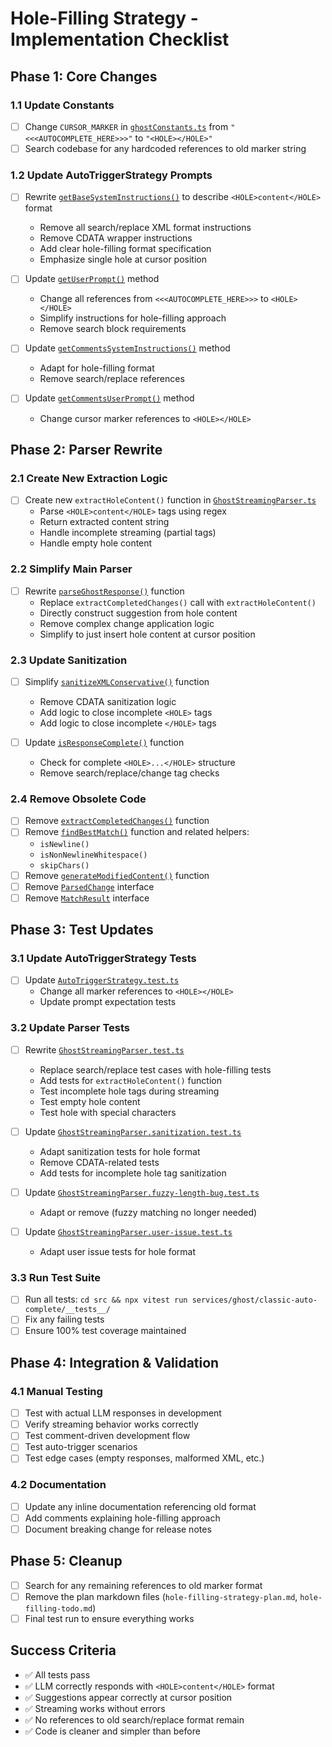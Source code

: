 # Hole-Filling Strategy - Implementation Checklist

## Phase 1: Core Changes

### 1.1 Update Constants

- [ ] Change `CURSOR_MARKER` in [`ghostConstants.ts`](src/services/ghost/classic-auto-complete/ghostConstants.ts:4) from `"<<<AUTOCOMPLETE_HERE>>>"` to `"<HOLE></HOLE>"`
- [ ] Search codebase for any hardcoded references to old marker string

### 1.2 Update AutoTriggerStrategy Prompts

- [ ] Rewrite [`getBaseSystemInstructions()`](src/services/ghost/classic-auto-complete/AutoTriggerStrategy.ts:6) to describe `<HOLE>content</HOLE>` format

    - Remove all search/replace XML format instructions
    - Remove CDATA wrapper instructions
    - Add clear hole-filling format specification
    - Emphasize single hole at cursor position

- [ ] Update [`getUserPrompt()`](src/services/ghost/classic-auto-complete/AutoTriggerStrategy.ts:95) method

    - Change all references from `<<<AUTOCOMPLETE_HERE>>>` to `<HOLE></HOLE>`
    - Simplify instructions for hole-filling approach
    - Remove search block requirements

- [ ] Update [`getCommentsSystemInstructions()`](src/services/ghost/classic-auto-complete/AutoTriggerStrategy.ts:127) method

    - Adapt for hole-filling format
    - Remove search/replace references

- [ ] Update [`getCommentsUserPrompt()`](src/services/ghost/classic-auto-complete/AutoTriggerStrategy.ts:152) method
    - Change cursor marker references to `<HOLE></HOLE>`

## Phase 2: Parser Rewrite

### 2.1 Create New Extraction Logic

- [ ] Create new `extractHoleContent()` function in [`GhostStreamingParser.ts`](src/services/ghost/classic-auto-complete/GhostStreamingParser.ts:1)
    - Parse `<HOLE>content</HOLE>` tags using regex
    - Return extracted content string
    - Handle incomplete streaming (partial tags)
    - Handle empty hole content

### 2.2 Simplify Main Parser

- [ ] Rewrite [`parseGhostResponse()`](src/services/ghost/classic-auto-complete/GhostStreamingParser.ts:216) function
    - Replace `extractCompletedChanges()` call with `extractHoleContent()`
    - Directly construct suggestion from hole content
    - Remove complex change application logic
    - Simplify to just insert hole content at cursor position

### 2.3 Update Sanitization

- [ ] Simplify [`sanitizeXMLConservative()`](src/services/ghost/classic-auto-complete/GhostStreamingParser.ts:23) function

    - Remove CDATA sanitization logic
    - Add logic to close incomplete `<HOLE>` tags
    - Add logic to close incomplete `</HOLE>` tags

- [ ] Update [`isResponseComplete()`](src/services/ghost/classic-auto-complete/GhostStreamingParser.ts:66) function
    - Check for complete `<HOLE>...</HOLE>` structure
    - Remove search/replace/change tag checks

### 2.4 Remove Obsolete Code

- [ ] Remove [`extractCompletedChanges()`](src/services/ghost/classic-auto-complete/GhostStreamingParser.ts:250) function
- [ ] Remove [`findBestMatch()`](src/services/ghost/classic-auto-complete/GhostStreamingParser.ts:84) function and related helpers:
    - `isNewline()`
    - `isNonNewlineWhitespace()`
    - `skipChars()`
- [ ] Remove [`generateModifiedContent()`](src/services/ghost/classic-auto-complete/GhostStreamingParser.ts:263) function
- [ ] Remove [`ParsedChange`](src/services/ghost/classic-auto-complete/GhostStreamingParser.ts:11) interface
- [ ] Remove [`MatchResult`](src/services/ghost/classic-auto-complete/GhostStreamingParser.ts:75) interface

## Phase 3: Test Updates

### 3.1 Update AutoTriggerStrategy Tests

- [ ] Update [`AutoTriggerStrategy.test.ts`](src/services/ghost/classic-auto-complete/__tests__/AutoTriggerStrategy.test.ts:1)
    - Change all marker references to `<HOLE></HOLE>`
    - Update prompt expectation tests

### 3.2 Update Parser Tests

- [ ] Rewrite [`GhostStreamingParser.test.ts`](src/services/ghost/classic-auto-complete/__tests__/GhostStreamingParser.test.ts:1)

    - Replace search/replace test cases with hole-filling tests
    - Add tests for `extractHoleContent()` function
    - Test incomplete hole tags during streaming
    - Test empty hole content
    - Test hole with special characters

- [ ] Update [`GhostStreamingParser.sanitization.test.ts`](src/services/ghost/classic-auto-complete/__tests__/GhostStreamingParser.sanitization.test.ts:1)

    - Adapt sanitization tests for hole format
    - Remove CDATA-related tests
    - Add tests for incomplete hole tag sanitization

- [ ] Update [`GhostStreamingParser.fuzzy-length-bug.test.ts`](src/services/ghost/classic-auto-complete/__tests__/GhostStreamingParser.fuzzy-length-bug.test.ts:1)

    - Adapt or remove (fuzzy matching no longer needed)

- [ ] Update [`GhostStreamingParser.user-issue.test.ts`](src/services/ghost/classic-auto-complete/__tests__/GhostStreamingParser.user-issue.test.ts:1)
    - Adapt user issue tests for hole format

### 3.3 Run Test Suite

- [ ] Run all tests: `cd src && npx vitest run services/ghost/classic-auto-complete/__tests__/`
- [ ] Fix any failing tests
- [ ] Ensure 100% test coverage maintained

## Phase 4: Integration & Validation

### 4.1 Manual Testing

- [ ] Test with actual LLM responses in development
- [ ] Verify streaming behavior works correctly
- [ ] Test comment-driven development flow
- [ ] Test auto-trigger scenarios
- [ ] Test edge cases (empty responses, malformed XML, etc.)

### 4.2 Documentation

- [ ] Update any inline documentation referencing old format
- [ ] Add comments explaining hole-filling approach
- [ ] Document breaking change for release notes

## Phase 5: Cleanup

- [ ] Search for any remaining references to old marker format
- [ ] Remove the plan markdown files (`hole-filling-strategy-plan.md`, `hole-filling-todo.md`)
- [ ] Final test run to ensure everything works

## Success Criteria

- ✅ All tests pass
- ✅ LLM correctly responds with `<HOLE>content</HOLE>` format
- ✅ Suggestions appear correctly at cursor position
- ✅ Streaming works without errors
- ✅ No references to old search/replace format remain
- ✅ Code is cleaner and simpler than before
